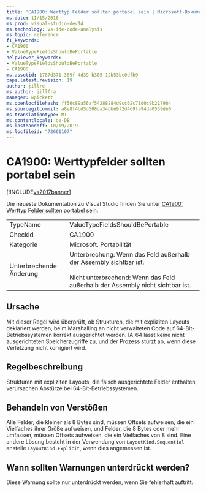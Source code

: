 ```yaml
---
title: 'CA1900: Werttyp Felder sollten portabel sein | Microsoft-Dokumentation'
ms.date: 11/15/2016
ms.prod: visual-studio-dev14
ms.technology: vs-ide-code-analysis
ms.topic: reference
f1_keywords:
- CA1900
- ValueTypeFieldsShouldBePortable
helpviewer_keywords:
- ValueTypeFieldsShouldBePortable
- CA1900
ms.assetid: 1787d371-389f-4d39-b305-12b53bc0dfb9
caps.latest.revision: 19
author: jillre
ms.author: jillfra
manager: wpickett
ms.openlocfilehash: ff56c89a56af54288284d9cc62c71d0c9b2179b4
ms.sourcegitcommit: a8e8f4bd5d508da34bbe9f2d4d9fa94da0539de0
ms.translationtype: MT
ms.contentlocale: de-DE
ms.lasthandoff: 10/19/2019
ms.locfileid: "72661107"
---
```

# <a name="ca1900-value-type-fields-should-be-portable"></a>CA1900: Werttypfelder sollten portabel sein
[!INCLUDE[vs2017banner](../includes/vs2017banner.md)]

Die neueste Dokumentation zu Visual Studio finden Sie unter [CA1900: Werttyp Felder sollten portabel sein](https://docs.microsoft.com/visualstudio/code-quality/ca1900-value-type-fields-should-be-portable).

|||
|-|-|
|TypeName|ValueTypeFieldsShouldBePortable|
|CheckId|CA1900|
|Kategorie|Microsoft. Portabilität|
|Unterbrechende Änderung|Unterbrechung: Wenn das Feld außerhalb der Assembly sichtbar ist.<br /><br /> Nicht unterbrechend: Wenn das Feld außerhalb der Assembly nicht sichtbar ist.|

## <a name="cause"></a>Ursache
 Mit dieser Regel wird überprüft, ob Strukturen, die mit expliziten Layouts deklariert werden, beim Marshalling an nicht verwalteten Code auf 64-Bit-Betriebssystemen korrekt ausgerichtet werden. IA-64 lässt keine nicht ausgerichteten Speicherzugriffe zu, und der Prozess stürzt ab, wenn diese Verletzung nicht korrigiert wird.

## <a name="rule-description"></a>Regelbeschreibung
 Strukturen mit expliziten Layouts, die falsch ausgerichtete Felder enthalten, verursachen Abstürze bei 64-Bit-Betriebssystemen.

## <a name="how-to-fix-violations"></a>Behandeln von Verstößen
 Alle Felder, die kleiner als 8 Bytes sind, müssen Offsets aufweisen, die ein Vielfaches ihrer Größe aufweisen, und Felder, die 8 Bytes oder mehr umfassen, müssen Offsets aufweisen, die ein Vielfaches von 8 sind. Eine andere Lösung besteht in der Verwendung von `LayoutKind.Sequential` anstelle `LayoutKind.Explicit`, wenn dies angemessen ist.

## <a name="when-to-suppress-warnings"></a>Wann sollten Warnungen unterdrückt werden?
 Diese Warnung sollte nur unterdrückt werden, wenn Sie fehlerhaft auftritt.
